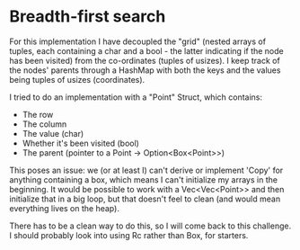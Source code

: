 # Breadth-first search

For this implementation I have decoupled the "grid" (nested arrays of tuples, each containing a char and a bool - the latter indicating if the node has been visited) from the co-ordinates (tuples of usizes). I keep track of the nodes' parents through a HashMap with both the keys and the values being tuples of usizes (coordinates).

I tried to do an implementation with a "Point" Struct, which contains:
- The row
- The column
- The value (char)
- Whether it's been visited (bool)
- The parent (pointer to a Point -> Option\<Box\<Point\>\>)

This poses an issue: we (or at least I) can't derive or implement 'Copy' for anything containing a box, which means I can't initialize my arrays in the beginning. It would be possible to work with a Vec\<Vec\<Point\>\> and then initialize that in a big loop, but that doesn't feel to clean (and would mean everything lives on the heap).

There has to be a clean way to do this, so I will come back to this challenge. I should probably look into using Rc rather than Box, for starters.